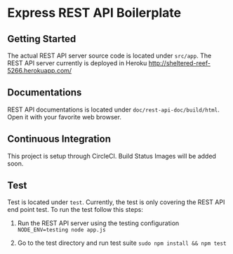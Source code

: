 Express REST API Boilerplate
============================

## Getting Started

The actual REST API server source code is located under `src/app`. The REST API
server currently is deployed in Heroku http://sheltered-reef-5266.herokuapp.com/

## Documentations

REST API documentations is located under `doc/rest-api-doc/build/html`.
Open it with your favorite web browser.

## Continuous Integration

This project is setup through CircleCI. Build Status Images will be added soon.

## Test

Test is located under `test`. Currently, the test is only covering the REST API
end point test. To run the test follow this steps:

1. Run the REST API server using the testing configuration `NODE_ENV=testing node app.js`

2. Go to the test directory and run test suite `sudo npm install && npm test`